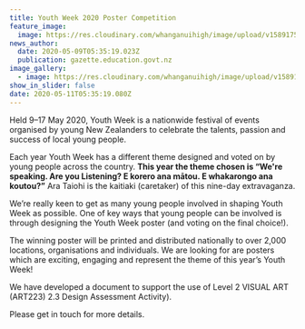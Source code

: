 ```yaml
---
title: Youth Week 2020 Poster Competition
feature_image:
  image: https://res.cloudinary.com/whanganuihigh/image/upload/v1589175342/News/Youth_week_poster_2020.jpg
news_author:
  date: 2020-05-09T05:35:19.023Z
  publication: gazette.education.govt.nz
image_gallery:
  - image: https://res.cloudinary.com/whanganuihigh/image/upload/v1589175908/News/Youth-Week-Theme-Date.png
show_in_slider: false
date: 2020-05-11T05:35:19.080Z
---
```

Held 9–17 May 2020, Youth Week is a nationwide festival of events organised by young New Zealanders to celebrate the talents, passion and success of local young people.

Each year Youth Week has a different theme designed and voted on by young people across the country. **This year the theme chosen is “We're speaking. Are you Listening? E korero ana mātou. E whakarongo ana koutou?”** Ara Taiohi is the kaitiaki (caretaker) of this nine-day extravaganza.

We’re really keen to get as many young people involved in shaping Youth Week as possible. One of key ways that young people can be involved is through designing the Youth Week poster (and voting on the final choice!).

The winning poster will be printed and distributed nationally to over 2,000 locations, organisations and individuals. We are looking for are posters which are exciting, engaging and represent the theme of this year’s Youth Week!

We have developed a document to support the use of Level 2 VISUAL ART (ART223) 2.3 Design Assessment Activity).

Please get in touch for more details.